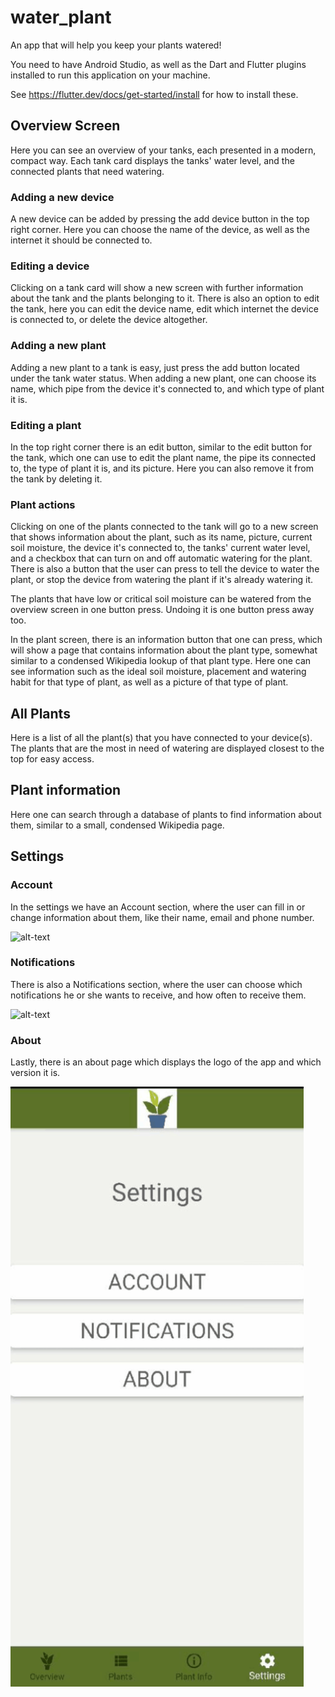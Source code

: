 # water_plant

An app that will help you keep your plants watered!

You need to have Android Studio, as well as the Dart and Flutter plugins installed to run this application on your machine.

See https://flutter.dev/docs/get-started/install for how to install these.



## Overview Screen
Here you can see an overview of your tanks, each presented in a modern, compact way. Each tank card displays the tanks' water level, and the connected plants that need watering. 

[comment]: # (Overview picture.)

### Adding a new device
A new device can be added by pressing the add device button in the top right corner. Here you can choose the name of the device, as well as the internet it should be connected to.

[comment]: # (Gif - showing a tank being added.)

### Editing a device
Clicking on a tank card will show a new screen with further information about the tank and the plants belonging to it. There is also an option to edit the tank, here you can edit the device name, edit which internet the device is connected to, or delete the device altogether.

[comment]: # (Tank overview - go into edit and change the name and internet and then save. Then delete the tank.)

### Adding a new plant
Adding a new plant to a tank is easy, just press the add button located under the tank water status. When adding a new plant, one can choose its name, which pipe from the device it's connected to, and which type of plant it is.

[comment]: # (Gif - showing how to add a new plant.)

### Editing a plant
In the top right corner there is an edit button, similar to the edit button for the tank, which one can use to edit the plant name, the pipe its connected to, the type of plant it is, and its picture. Here you can also remove it from the tank by deleting it.

[comment]: # (Gif of going into edit plant. Change name, show tank pipes available, show plant types and save. Then delete the plant from the tank.)

### Plant actions
Clicking on one of the plants connected to the tank will go to a new screen that shows information about the plant, such as its name, picture, current soil moisture, the device it's connected to, the tanks' current water level, and a checkbox that can turn on and off automatic watering for the plant. There is also a button that the user can press to tell the device to water the plant, or stop the device from watering the plant if it's already watering it.

[comment]: # (Gif - showing plant actions page. Show watering of the plant and use checkbox.)

The plants that have low or critical soil moisture can be watered from the overview screen in one button press. Undoing it is one button press away too.

[comment]: # (Gif - showing plants being watered from overview screen, and undo)

In the plant screen, there is an information button that one can press, which will show a page that contains information about the plant type, somewhat similar to a condensed Wikipedia lookup of that plant type. Here one can see information such as the ideal soil moisture, placement and watering habit for that type of plant, as well as a picture of that type of plant.

[comment]: # (Gif - going from plant actions screen to plant information.)

## All Plants
Here is a list of all the plant(s) that you have connected to your device(s). The plants that are the most in need of watering are displayed closest to the top for easy access.

[comment]: # (Show gif of scrolling through all the plants. Click on one of the plants to show where it goes.)

## Plant information
Here one can search through a database of plants to find information about them, similar to a small, condensed Wikipedia page.

[comment]: # (Show gif using the search function.)

## Settings

### Account
In the settings we have an Account section, where the user can fill in or change information about them, like their name, email and phone number.

[comment]: # (Gif - going into Account and filling out the fields there.)

![alt-text](https://github.com/nip009/water_plant/blob/dev/assets/gifs/settings/account.gif)

### Notifications
There is also a Notifications section, where the user can choose which notifications he or she wants to receive, and how often to receive them.

[comment]: # (Gif - going into notifications, using some of the switches there etc.)

![alt-text](https://github.com/nip009/water_plant/blob/dev/assets/gifs/settings/notifications.gif)

### About
Lastly, there is an about page which displays the logo of the app and which version it is.

[comment]: # (Gif - going into About.)

 ![alt-text](https://github.com/nip009/water_plant/blob/dev/assets/gifs/settings/about.gif)